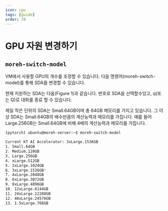 ```yaml
---
icon: cpu
tags: [guide]
order: 70
---
```

# GPU 자원 변경하기


## `moreh-switch-model`
VM에서 사용할 GPU의 개수를 조정할 수 있습니다. 다음 명령어(moreh-switch-model)를 통해 SDA를 변경할 수 있습니다. 

현재 지원하는 SDA는 다음(Figure 1)과 같습니다. 번호로 SDA을 선택할수있고, q(또는 Q)로 대화를 종료 할 수 있습니다. 

제일 작은 단위의 SDA는 Small.64GB이며 총 64GB 메모리를 가지고 있습니다. 그 이상 SDA는 Small.64GB의 배수만큼의 계산능력과 메모리를 가집니다. 예를 들어 Large.256GB는 Small.64GB에 비해 4배의 계산능력과 메모리를 가집니다. 


```bash
(pytorch) ubuntu@moreh-server:~$ moreh-switch-model

Current KT AI Accelerator: 3xLarge.1536GB
1. Small.64GB
2. Medium.128GB
3. Large.256GB
4. xLarge.512GB
5. 2xLarge.1024GB
6. 3xLarge.1536GB*
7. 4xLarge.2048GB
8. 6xLarge.3072GB
9. 8xLarge.4096GB
10. 12xLarge.6144GB
11. 24xLarge.12288GB
12. 48xLarge.24576GB
13. 1.5xLarge.768GB
```